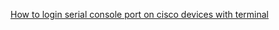 [How to login serial console port on cisco devices with terminal](https://www.cisco.com/c/en/us/td/docs/security/firepower/1100/hw/guide/hw-install-1100/console.pdf) 
